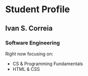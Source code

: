 # Student Profile
## Ivan S. Correia
### Software Engineering

Right now focusing on:
- CS & Programming Fundamentals
- HTML & CSS
